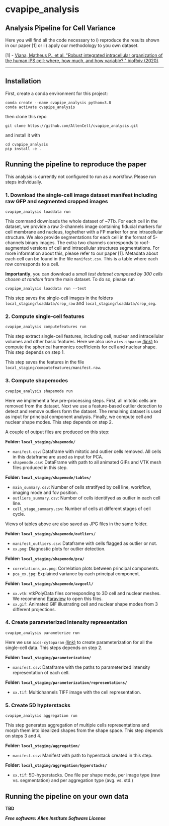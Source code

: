 # cvapipe_analysis

## Analysis Pipeline for Cell Variance

Here you will find all the code necessary to i) reproduce the results shown in our paper [1] or ii) apply our methodology to you own dataset.

[1] - [Viana, Matheus P., et al. "Robust integrated intracellular organization of the human iPS cell: where, how much, and how variable?." bioRxiv (2020)](https://www.biorxiv.org/content/10.1101/2020.12.08.415562v1).

---

## Installation

First, create a conda environment for this project:

```
conda create --name cvapipe_analysis python=3.8
conda activate cvapipe_analysis
```

then clone this repo

```
git clone https://github.com/AllenCell/cvapipe_analysis.git
```

and install it with

```
cd cvapipe_analysis
pip install -e .
```

## Running the pipeline to reproduce the paper

This analysis is currently not configured to run as a workflow. Please run steps individually.

### 1. Download the single-cell image dataset manifest including raw GFP and segmented cropped images
```
cvapipe_analysis loaddata run
```

This command downloads the whole dataset of ~7Tb. For each cell in the dataset, we provide a raw 3-channels image containing fiducial markers for cell membrane and nucleus, toghether with a FP marker for one intracellular structure. We also provide segmentations for each cell in the format of 5-channels binary images. The extra two channels corresponds to roof-augmented versions of cell and intracellular structures segmentations. For more information about this, please refer to our paper [1]. Metadata about each cell can be found in the file `manifest.csv`. This is a table where each row corresponds to a cell.

**Importantly**, you can download a *small test dataset composed by 300 cells chosen at random* from the main dataset. To do so, please run

```
cvapipe_analysis loaddata run --test
```

This step saves the single-cell images in the folders `local_staging/loaddata/crop_raw` and `local_staging/loaddata/crop_seg`.

### 2. Compute single-cell features
```
cvapipe_analysis computefeatures run
```

This step extract single-cell features, including cell, nuclear and intracellular volumes and other basic features. Here we also use `aics-shparam` [(link)](https://github.com/AllenCell/aics-shparam) to compute the spherical harmonics coefficients for cell and nuclear shape. This step depends on step 1.

This step saves the features in the file `local_staging/computefeatures/manifest.raw`.

### 3. Compute shapemodes
```
cvapipe_analysis shapemode run
```

Here we implement a few pre-processing steps. First, all mitotic cells are removed from the dataset. Next we use a feature-based outlier detection to detect and remove outliers form the dataset. The remaining dataset is used as input for principal component analysis. Finally, we compute cell and nuclear shape modes. This step depends on step 2.

A couple of output files are produced on this step:

**Folder: `local_staging/shapemode/`**

- `manifest.csv`: Dataframe with mitotic and outlier cells removed. All cells in this dataframe are used as input for PCA.
- `shapemode.csv`: DataFrame with path to all animated GIFs and VTK mesh files produced in this step.

**Folder: `local_staging/shapemode/tables/`**

- `main_summary.csv`: Number of cells stratifyed by cell line, workflow, imaging mode and fov position.
- `outliers_summary.csv`: Number of cells identifyed as outlier in each cell line.
- `cell_stage_summary.csv`: Number of cells at different stages of cell cycle.

Views of tables above are also saved as JPG files in the same folder.

**Folder: `local_staging/shapemode/outliers/`**

- `manifest_outliers.csv`: Dataframe with cells flagged as outlier or not.
- `xx.png`: Diagnostic plots for outlier detection.

**Folder: `local_staging/shapemode/pca/`**

- `correlations_xx.png`: Correlation plots between principal components.
- `pca_xx.jpg`: Explained variance by each principal component.

**Folder: `local_staging/shapemode/avgcell/`**

- `xx.vtk`: vtkPolyData files corresponding to 3D cell and nuclear meshes. We recommend [Paraview](https://www.paraview.org) to open this files.
- `xx.gif`: Animated GIF illustrating cell and nuclear shape modes from 3 different projections.

### 4. Create parameterized intensity representation
```
cvapipe_analysis parameterize run
```

Here we use `aics-cytoparam` [(link)](https://github.com/AllenCell/aics-cytoparam) to create parameterization for all the single-cell data. This steps depends on step 2.

**Folder: `local_staging/parameterization/`**

- `manifest.csv`: Dataframe with the paths to parameterized intensity representation of each cell.

**Folder: `local_staging/parameterization/representations/`**

- `xx.tif`: Multichannels TIFF image with the cell representation.

### 5. Create 5D hypterstacks
```
cvapipe_analysis aggregation run
```

This step generates aggregation of multiple cells representations and morph them into idealized shapes from the shape space. This step depends on steps 3 and 4.

**Folder: `local_staging/aggregation/`**

- `manifest.csv`: Manifest with path to hyperstack created in this step.

**Folder: `local_staging/aggregation/hyperstacks/`**

- `xx.tif`: 5D-hyperstacks. One file per shape mode, per image type (raw vs. segmentation) and per aggregation type (avg. vs. std.)

## Running the pipeline on your own data

**TBD**

***Free software: Allen Institute Software License***

